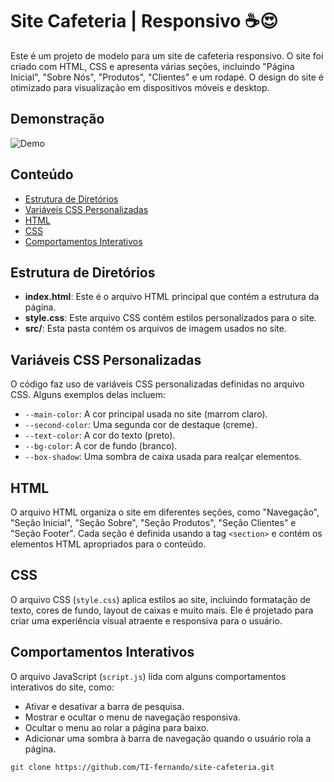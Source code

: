# Site Cafeteria | Responsivo ☕😍

Este é um projeto de modelo para um site de cafeteria responsivo. O site foi criado com HTML, CSS e apresenta várias seções, incluindo "Página Inicial", "Sobre Nós", "Produtos", "Clientes" e um rodapé. O design do site é otimizado para visualização em dispositivos móveis e desktop.

## Demonstração

<img src="src/img/Animação.gif" alt="Demo">

## Conteúdo

- [Estrutura de Diretórios](#estrutura-de-diretórios)
- [Variáveis CSS Personalizadas](#variáveis-css-personalizadas)
- [HTML](#html)
- [CSS](#css)
- [Comportamentos Interativos](#comportamentos-interativos)

## Estrutura de Diretórios

- **index.html**: Este é o arquivo HTML principal que contém a estrutura da página.
- **style.css**: Este arquivo CSS contém estilos personalizados para o site.
- **src/**: Esta pasta contém os arquivos de imagem usados no site.

## Variáveis CSS Personalizadas

O código faz uso de variáveis CSS personalizadas definidas no arquivo CSS. Alguns exemplos delas incluem:

- `--main-color`: A cor principal usada no site (marrom claro).
- `--second-color`: Uma segunda cor de destaque (creme).
- `--text-color`: A cor do texto (preto).
- `--bg-color`: A cor de fundo (branco).
- `--box-shadow`: Uma sombra de caixa usada para realçar elementos.

## HTML

O arquivo HTML organiza o site em diferentes seções, como "Navegação", "Seção Inicial", "Seção Sobre", "Seção Produtos", "Seção Clientes" e "Seção Footer". Cada seção é definida usando a tag `<section>` e contém os elementos HTML apropriados para o conteúdo.

## CSS

O arquivo CSS (`style.css`) aplica estilos ao site, incluindo formatação de texto, cores de fundo, layout de caixas e muito mais. Ele é projetado para criar uma experiência visual atraente e responsiva para o usuário.

## Comportamentos Interativos

O arquivo JavaScript (`script.js`) lida com alguns comportamentos interativos do site, como:

- Ativar e desativar a barra de pesquisa.
- Mostrar e ocultar o menu de navegação responsiva.
- Ocultar o menu ao rolar a página para baixo.
- Adicionar uma sombra à barra de navegação quando o usuário rola a página.

 ```bash
git clone https://github.com/TI-fernando/site-cafeteria.git